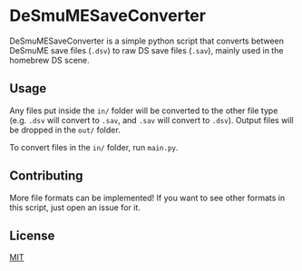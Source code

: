 # DeSmuMESaveConverter

DeSmuMESaveConverter is a simple python script that converts between DeSmuME save files (`.dsv`) to raw DS save files (`.sav`), mainly used in the homebrew DS scene.

## Usage

Any files put inside the `in/` folder will be converted to the other file type (e.g. `.dsv` will convert to `.sav`, and `.sav` will convert to `.dsv`). Output files will be dropped in the `out/` folder.

To convert files in the `in/` folder, run `main.py`.

## Contributing

More file formats can be implemented! If you want to see other formats in this script, just open an issue for it.

## License
[MIT](https://choosealicense.com/licenses/mit/)
